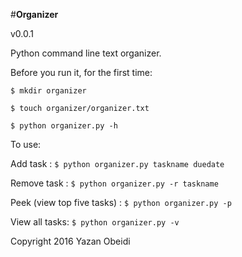 #**Organizer**

v0.0.1

Python command line text organizer.

Before you run it, for the first time:

```$ mkdir organizer```

```$ touch organizer/organizer.txt```

```$ python organizer.py -h```


To use:

Add task : ```$ python organizer.py taskname duedate```

Remove task : ```$ python organizer.py -r taskname```

Peek (view top five tasks) : ```$ python organizer.py -p```

View all tasks: ```$ python organizer.py -v```


Copyright 2016 Yazan Obeidi
